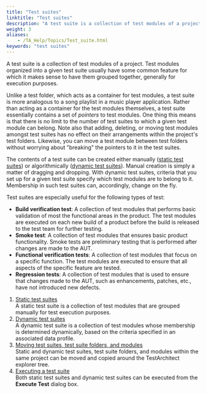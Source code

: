 ```yaml
--- 
title: "Test suites"
linktitle: "Test suites"
description: "A test suite is a collection of test modules of a project. Test modules organized into a given test suite usually have some common feature for which it makes sense to have them grouped together, generally for execution purposes."
weight: 3
aliases: 
    - /TA_Help/Topics/Test_suite.html
keywords: "test suites"
---
```


A test suite is a collection of test modules of a project. Test modules organized into a given test suite usually have some common feature for which it makes sense to have them grouped together, generally for execution purposes.

Unlike a test folder, which acts as a container for test modules, a test suite is more analogous to a song playlist in a music player application. Rather than acting as a container for the test modules themselves, a test suite essentially contains a set of *pointers* to test modules. One thing this means is that there is no limit to the number of test suites to which a given test module can belong. Note also that adding, deleting, or moving test modules amongst test suites has no effect on their arrangements within the project's test folders. Likewise, you can move a test module between test folders without worrying about "breaking" the pointers to it in the test suites.

The contents of a test suite can be created either manually \([static test suites](/TA_Help/Topics/Test_suite_static.html)\) or algorithmically \([dynamic test suites](/TA_Help/Topics/Test_suite_dynamic.html)\). Manual creation is simply a matter of dragging and dropping. With dynamic test suites, criteria that you set up for a given test suite specify which test modules are to belong to it. Membership in such test suites can, accordingly, change on the fly.

Test suites are especially useful for the following types of test:

-   **Build verification test**: A collection of test modules that performs basic validation of most the functional areas in the product. The test modules are executed on each new build of a product before the build is released to the test team for further testing.
-   **Smoke test**: A collection of test modules that ensures basic product functionality. Smoke tests are preliminary testing that is performed after changes are made to the AUT.
-   **Functional verification tests**: A collection of test modules that focus on a specific function. The test modules are executed to ensure that all aspects of the specific feature are tested.
-   **Regression tests**: A collection of test modules that is used to ensure that changes made to the AUT, such as enhancements, patches, etc., have not introduced new defects.

1.  [Static test suites](/TA_Help/Topics/Test_suite_static.html)  
A static test suite is a collection of test modules that are grouped manually for test execution purposes.
2.  [Dynamic test suites](/TA_Help/Topics/Test_suite_dynamic.html)  
A dynamic test suite is a collection of test modules whose membership is determined dynamically, based on the criteria specified in an associated data profile.
3.  [Moving test suites, test suite folders, and modules](/TA_Help/Topics/Test_suite_cut_copy_paste.html)  
Static and dynamic test suites, test suite folders, and modules within the same project can be moved and copied around the TestArchitect explorer tree.
4.  [Executing a test suite](/TA_Help/Topics/Test_suite_executing.html)  
Both static test suites and dynamic test suites can be executed from the **Execute Test** dialog box.




